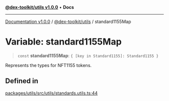 [**@dex-toolkit/utils v1.0.0**](../README.md) • **Docs**

***

[Documentation v1.0.0](../../../packages.md) / [@dex-toolkit/utils](../README.md) / standard1155Map

# Variable: standard1155Map

> `const` **standard1155Map**: `{ [key in Standard1155]: Standard1155 }`

Represents the types for NFT1155 tokens.

## Defined in

[packages/utils/src/utils/standards.utils.ts:44](https://github.com/niZmosis/dex-toolkit/blob/3d8b41b44787b30fbea5de3ab4737662ffb61bc8/packages/utils/src/utils/standards.utils.ts#L44)
